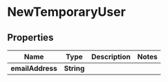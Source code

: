 

# NewTemporaryUser

## Properties

Name | Type | Description | Notes
------------ | ------------- | ------------- | -------------
**emailAddress** | **String** |  | 




